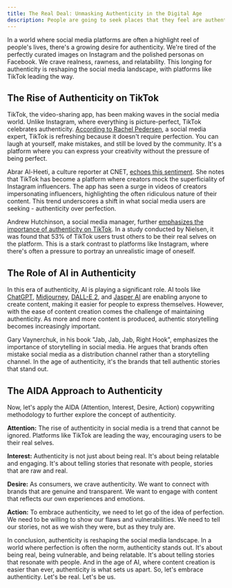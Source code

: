 ```yaml
---
title: The Real Deal: Unmasking Authenticity in the Digital Age
description: People are going to seek places that they feel are authentic.
---
```



<!-- # Authenticity


Instagram is about perfection
TicTok is about authenticity
- [Abrar Al-Heeti says](https://www.cnet.com/culture/move-over-instagram-influencers-the-magic-of-tiktok-is-authenticity/)
- [Rachel says](https://rachelpedersen.com/forget-perfection-tiktok-is-about-authenticity/)
- [Andrew Hutchinson says](https://www.socialmediatoday.com/news/tiktok-shares-new-insights-into-why-people-use-the-app-and-how-it-celebrat/608617/)

##  Create any picture- using AI

- <iframe width="560" height="315" src="https://www.youtube.com/embed/yCBEumeXY4A" title="YouTube video player" frameborder="0" allow="accelerometer; autoplay; clipboard-write; encrypted-media; gyroscope; picture-in-picture" allowfullscreen></iframe>
- [Marques Brownlee uses DALL-E 2](https://www.youtube.com/watch?v=yCBEumeXY4A)
## Create any story- using AI
- - [Jasper AI](https://www.jasper.ai/)

Anyone can put out a message and craft it to be what they want it.
Authenticity is going to become more important. People are going to seek places that they feel are authentic.


I haven't read "Jab, Jab, Jab, Right Hook" by  Gary Vaynerchuk but I heard it was good. In the last bullet point of this post talking about takeaways from the book, it says "Brands are fatally thinking of social media as a distribution channel rather than a storytelling channel." This feels so true to me. People are just gonna put out content thinking that more is better, and with these AI tools its just going to make it easier to put out content. What will differentiate content is the storytelling and those that tell authentic stories will be increasingly both rare and sought after.
 -->



In a world where social media platforms are often a highlight reel of people's lives, there's a growing desire for authenticity. We're tired of the perfectly curated images on Instagram and the polished personas on Facebook. We crave realness, rawness, and relatability. This longing for authenticity is reshaping the social media landscape, with platforms like TikTok leading the way.

## The Rise of Authenticity on TikTok
TikTok, the video-sharing app, has been making waves in the social media world. Unlike Instagram, where everything is picture-perfect, TikTok celebrates authenticity. [According to Rachel Pedersen](https://rachelpedersen.com/forget-perfection-tiktok-is-about-authenticity/), a social media expert, TikTok is refreshing because it doesn't require perfection. You can laugh at yourself, make mistakes, and still be loved by the community. It's a platform where you can express your creativity without the pressure of being perfect.

Abrar Al-Heeti, a culture reporter at CNET, [echoes this sentiment](https://www.cnet.com/culture/move-over-instagram-influencers-the-magic-of-tiktok-is-authenticity/). She notes that TikTok has become a platform where creators mock the superficiality of Instagram influencers. The app has seen a surge in videos of creators impersonating influencers, highlighting the often ridiculous nature of their content. This trend underscores a shift in what social media users are seeking - authenticity over perfection.

Andrew Hutchinson, a social media manager, further [emphasizes the importance of authenticity on TikTok](https://www.socialmediatoday.com/news/tiktok-shares-new-insights-into-why-people-use-the-app-and-how-it-celebrat/608617/). In a study conducted by Nielsen, it was found that 53% of TikTok users trust others to be their real selves on the platform. This is a stark contrast to platforms like Instagram, where there's often a pressure to portray an unrealistic image of oneself.

## The Role of AI in Authenticity

In this era of authenticity, AI is playing a significant role. AI tools like [ChatGPT](https://chat.openai.com), [Midjourney](https://www.midjourney.com/), [DALL-E 2](https://openai.com/dall-e-2), and [Jasper AI](https://www.jasper.ai/) are enabling anyone to create content, making it easier for people to express themselves. However, with the ease of content creation comes the challenge of maintaining authenticity. As more and more content is produced, authentic storytelling becomes increasingly important.

Gary Vaynerchuk, in his book "Jab, Jab, Jab, Right Hook", emphasizes the importance of storytelling in social media. He argues that brands often mistake social media as a distribution channel rather than a storytelling channel. In the age of authenticity, it's the brands that tell authentic stories that stand out.

## The AIDA Approach to Authenticity
Now, let's apply the AIDA (Attention, Interest, Desire, Action) copywriting methodology to further explore the concept of authenticity.

**Attention:** The rise of authenticity in social media is a trend that cannot be ignored. Platforms like TikTok are leading the way, encouraging users to be their real selves.

**Interest:** Authenticity is not just about being real. It's about being relatable and engaging. It's about telling stories that resonate with people, stories that are raw and real.

**Desire:** As consumers, we crave authenticity. We want to connect with brands that are genuine and transparent. We want to engage with content that reflects our own experiences and emotions.

**Action:** To embrace authenticity, we need to let go of the idea of perfection. We need to be willing to show our flaws and vulnerabilities. We need to tell our stories, not as we wish they were, but as they truly are.


In conclusion, authenticity is reshaping the social media landscape. In a world where perfection is often the norm, authenticity stands out. It's about being real, being vulnerable, and being relatable. It's about telling stories that resonate with people. And in the age of AI, where content creation is easier than ever, authenticity is what sets us apart. So, let's embrace authenticity. Let's be real. Let's be us.
